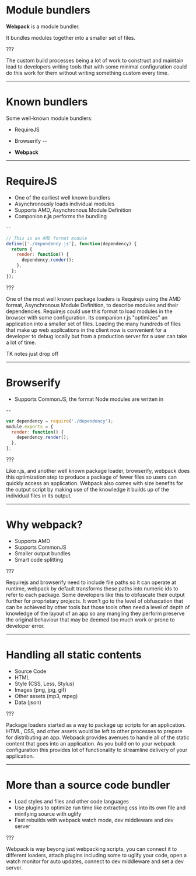# Module bundlers

**Webpack** is a module bundler.

It bundles modules together into a smaller set of files.

???

The custom build processes being a lot of work to construct and maintain lead to
developers writing tools that with some minimal configuration could do this work
for them without writing something custom every time.

---

# Known bundlers

Some well-known module bundlers:

- RequireJS
- Browserify
--

- **Webpack**

---

# RequireJS

- One of the earliest well known bundlers
- Asynchronously loads individual modules
- Supports AMD, Asynchronous Module Definition
- Componion **r.js** performs the bundling

--

```javascript
// This is an AMD format module
define(['./dependency.js'], function(dependency) {
  return {
    render: function() {
      dependency.render();
    },
  };
});
```

???

One of the most well known package loaders is Requirejs using the AMD format,
Asynchronous Module Definition, to describe modules and their dependencies.
Requirejs could use this format to load modules in the browser with some
configuration. Its companion r.js "optimizes" an application into a smaller
set of files. Loading the many hundreds of files that make up web applications
in the client now is convenient for a developer to debug locally but from a
production server for a user can take a lot of time.

TK notes just drop off

---

# Browserify

- Supports CommonJS, the format Node modules are written in

--

```javascript
var dependency = require('./dependency');
module.exports = {
  render: function() {
    dependency.render();
  },
};
```

???

Like r.js, and another well known package loader, browserify, webpack does this
optimization step to produce a package of fewer files so users can quickly
access an application. Webpack also comes with size benefits for the output
script by making use of the knowledge it builds up of the individual files in
its output.

---

# Why webpack?

- Supports AMD
- Supports CommonJS
- Smaller output bundles
- Smart code splitting

???

Requirejs and browserify need to include file paths so it can operate at
runtime, webpack by default transforms these paths into numeric ids to refer to
each package. Some developers like this to obfuscate their output further for
proprietary projects. It won't go to the level of obfuscation that can be
achieved by other tools but those tools often need a level of depth of knowledge
of the layout of an app so any mangling they perform preserve the original
behaviour that may be deemed too much work or prone to developer error.

---

# Handling all static contents

- Source Code
- HTML
- Style (CSS, Less, Stylus)
- Images (png, jpg, gif)
- Other assets (mp3, mpeg)
- Data (json)

???

Package loaders started as a way to package up scripts for an application. HTML,
CSS, and other assets would be left to other processes to prepare for
distributing an app. Webpack provides avenues to handle all of the static
content that goes into an application. As you build on to your webpack
configuration this provides lot of functionality to streamline delivery of your
application.

---

# More than a source code bundler

- Load styles and files and other code languages
- Use plugins to optimize run time like extracting css into its own file and minifying source with uglify
- Fast rebuilds with webpack watch mode, dev middleware and dev server

???

Webpack is way beyong just webpacking scripts, you can connect it to different
loaders, attach plugins including some to uglify your code, open a watch monitor
for auto updates, connect to dev middleware and set a dev server.
